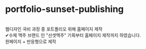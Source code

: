 # portfolio-sunset-publishing
<br>
웹디자인 국비 과정 중 포트폴리오 위해 홈페이지 제작
<br>
✔수제 맥주 브랜드 인 "선셋맥주" 기획부터 홈페이지 제작까지 하였습니다.
<br>
원페이지 + 반응형으로 제작
